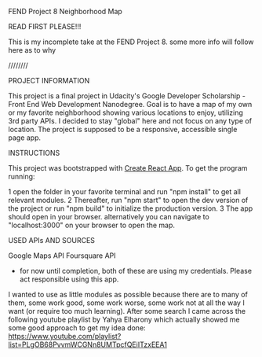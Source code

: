 

FEND Project 8 Neighborhood Map

READ FIRST PLEASE!!!

This is my incomplete take at the FEND Project 8.
some more info will follow here as to why

////////

PROJECT INFORMATION

This project is a final project in Udacity's Google Developer Scholarship - Front End Web Development Nanodegree.
Goal is to have a map of my own or my favorite neighborhood showing various locations to enjoy, utilizing 3rd party APIs. I decided to stay "global" here and not focus on any type of location.
The project is supposed to be a responsive, accessible single page app.

INSTRUCTIONS

This project was bootstrapped with [Create React App](https://github.com/facebookincubator/create-react-app).
To get the program running:

1 open the folder in your favorite terminal and run "npm install" to get all relevant modules.
2 Thereafter, run "npm start" to open the dev version of the project or run "npm build" to initialize the production version.
3 The app should open in your browser. alternatively you can navigate to "localhost:3000" on your browser to open the map.

USED APIs AND SOURCES

Google Maps API
Foursquare API
- for now until completion, both of these are using my credentials. Please act responsible using this app.

I wanted to use as little modules as possible because there are to many of them, some work good, some work worse, some work not at all the way I want (or require too much learning). After some search I came across the following youtube playlist by Yahya Elharony which actually showed me some good approach to get my idea done:
https://www.youtube.com/playlist?list=PLgOB68PvvmWCGNn8UMTpcfQEiITzxEEA1


